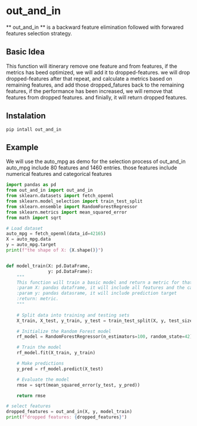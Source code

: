 # out_and_in
 ** out_and_in ** is a backward feature elimination followed with forwared features selection strategy. 

## Basic Idea
This function will itinerary remove one feature and from features, if the metrics has beed optimized, we will add it to dropped-features.
we will drop dropped-features after that repeat, and calculate a metrics based on remaining features, and add those dropped_fatures 
 back to the remaining features, if the performance has been increased, we will remove that features from dropped features. and finially,
it will return dropped features. 


## Instalation
```commandline
pip intall out_and_in
```

## Example
We will use the auto_mpg as demo for the selection process of out_and_in
auto_mpg include 80 features and 1460 entries. those features include 
numerical features and categorical features

```python
import pandas as pd
from out_and_in import out_and_in
from sklearn.datasets import fetch_openml
from sklearn.model_selection import train_test_split
from sklearn.ensemble import RandomForestRegressor
from sklearn.metrics import mean_squared_error
from math import sqrt

# Load dataset
auto_mpg = fetch_openml(data_id=42165)
X = auto_mpg.data
y = auto_mpg.target
print(f"the shape of X: {X.shape()}")


def model_train(X: pd.DataFrame,
                y: pd.DataFrame):
    """
    This function will train a basic model and return a metric for that model , we take random forest as a example here.
    :param X: pandas dataframe, it will include all features and the categorical features have been encoded.
    :param y: pandas datasrame, it will include prediction target
    :return: metric.
    """
    
    # Split data into training and testing sets
    X_train, X_test, y_train, y_test = train_test_split(X, y, test_size=0.2, random_state=42)

    # Initialize the Random Forest model
    rf_model = RandomForestRegressor(n_estimators=100, random_state=42)

    # Train the model
    rf_model.fit(X_train, y_train)

    # Make predictions
    y_pred = rf_model.predict(X_test)

    # Evaluate the model
    rmse = sqrt(mean_squared_error(y_test, y_pred))

    return rmse

# select features
dropped_features = out_and_in(X, y, model_train)
print(f"dropped features: {dropped_features}")
```


